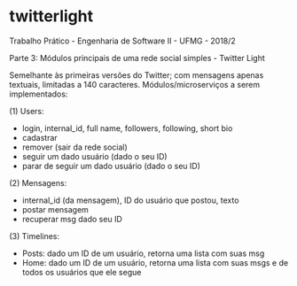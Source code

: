 # twitterlight
Trabalho Prático - Engenharia de Software II - UFMG - 2018/2

Parte 3: Módulos principais de uma rede social simples - Twitter Light

Semelhante às primeiras versões do Twitter; com mensagens apenas textuais, limitadas
a 140 caracteres.
Módulos/microserviços a serem implementados:

(1) Users:
- login, internal_id, full name, followers, following, short bio
- cadastrar
- remover (sair da rede social)
- seguir um dado usuário (dado o seu ID)
- parar de seguir um dado usuário (dado o seu ID)

(2) Mensagens:
- internal_id (da mensagem), ID do usuário que postou, texto
- postar mensagem
- recuperar msg dado seu ID

(3) Timelines: 
- Posts: dado um ID de um usuário, retorna uma lista com suas msg
- Home: dado um ID de um usuário, retorna uma lista com suas msgs e de todos os usuários que ele segue
